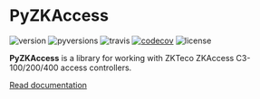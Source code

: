 # PyZKAccess

![version](https://img.shields.io/pypi/v/pyzkaccess)
![pyversions](https://img.shields.io/pypi/pyversions/pyzkaccess)
![travis](https://img.shields.io/travis/com/bdragon300/pyzkaccess/master)
[![codecov](https://codecov.io/gh/bdragon300/pyzkaccess/branch/master/graph/badge.svg)](https://codecov.io/gh/bdragon300/pyzkaccess)
![license](https://img.shields.io/github/license/bdragon300/pyzkaccess)

**PyZKAccess** is a library for working with ZKTeco ZKAccess C3-100/200/400 access controllers.

[Read documentation](https://bdragon300.github.io/pyzkaccess)
